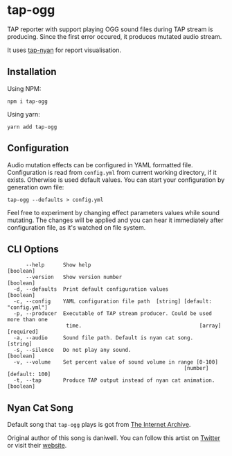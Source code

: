 # tap-ogg

TAP reporter with support playing OGG sound files during TAP stream is producing.
Since the first error occured, it produces mutated audio stream.

It uses [tap-nyan](https://github.com/LKay/tap-nyan) for report visualisation.

## Installation

Using NPM:

```
npm i tap-ogg
```

Using yarn:

```
yarn add tap-ogg
```

## Configuration

Audio mutation effects can be configured in YAML formatted file.
Configuration is read from `config.yml` from current working directory, if it exists.
Otherwise is used default values.
You can start your configuration by generation own file:

```
tap-ogg --defaults > config.yml
```

Feel free to experiment by changing effect parameters values while sound mutating.
The changes will be applied and you can hear it immediately after configuration file, as it's watched on file system.

## CLI Options

```
      --help      Show help                                            [boolean]
      --version   Show version number                                  [boolean]
  -d, --defaults  Print default configuration values                   [boolean]
  -c, --config    YAML configuration file path  [string] [default: "config.yml"]
  -p, --producer  Executable of TAP stream producer. Could be used more than one
                   time.                                      [array] [required]
  -a, --audio     Sound file path. Default is nyan cat song.            [string]
  -s, --silence   Do not play any sound.                               [boolean]
  -v, --volume    Set percent value of sound volume in range [0-100]
                                                         [number] [default: 100]
  -t, --tap       Produce TAP output instead of nyan cat animation.    [boolean]
```

## Nyan Cat Song

Default song that `tap-ogg` plays is got from [The Internet Archive](https://archive.org/details/nyannyannyan).

Original author of this song is daniwell.
You can follow this artist on [Twitter](https://twitter.com/daniwell_aidn) or visit their [website](https://aidn.jp/daniwell/).
